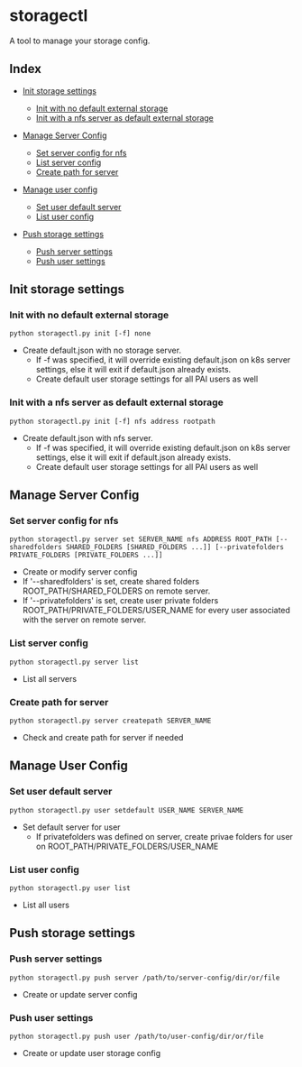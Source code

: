 # storagectl

A tool to manage your storage config.

## Index
- [ Init storage settings ](#Init)
    - [Init with no default external storage](#Init_None)
    - [Init with a nfs server as default external storage](#Init_Nfs)

- [ Manage Server Config ](#Server_config)
    - [ Set server config for nfs ](#Server_set)
    - [ List server config ](#Server_list)
	- [ Create path for server ](#Server_createpath)

- [ Manage user config ](#User_config)
    - [ Set user default server ](#User_setdefault)
    - [ List user config ](#User_list) 

- [ Push storage settings ](#Push)
    - [ Push server settings ](#Push_server)
    - [ Push user settings ](#Push_user)



## Init storage settings <a name="Init"></a>

### Init with no default external storage <a name="Init_None"></a>

```
python storagectl.py init [-f] none  
```

- Create default.json with no storage server.
	- If -f was specified, it will override existing default.json on k8s server settings, else it will exit if default.json already exists.
	- Create default user storage settings for all PAI users as well

### Init with a nfs server as default external storage <a name="Init_Nfs"></a>
```
python storagectl.py init [-f] nfs address rootpath  
```
- Create default.json with nfs server.
	- If -f was specified, it will override existing default.json on k8s server settings, else it will exit if default.json already exists.
	- Create default user storage settings for all PAI users as well


## Manage Server Config <a name="Server_config"></a> 

### Set server config for nfs <a name="Server_set"></a> 
```
python storagectl.py server set SERVER_NAME nfs ADDRESS ROOT_PATH [--sharedfolders SHARED_FOLDERS [SHARED_FOLDERS ...]] [--privatefolders PRIVATE_FOLDERS [PRIVATE_FOLDERS ...]] 
```
- Create or modify server config
- If '--sharedfolders' is set, create shared folders ROOT_PATH/SHARED_FOLDERS on remote server.
- If '--privatefolders' is set, create user private folders ROOT_PATH/PRIVATE_FOLDERS/USER_NAME for every user associated with the server on remote server.

### List server config <a name="Server_list"></a> 
```
python storagectl.py server list
```
- List all servers

### Create path for server <a name="Server_createpath"></a> 
```
python storagectl.py server createpath SERVER_NAME
```
- Check and create path for server if needed


## Manage User Config <a name="User_config"></a> 

### Set user default server <a name="User_setdefault"></a> 
```
python storagectl.py user setdefault USER_NAME SERVER_NAME
```
- Set default server for user
	- If privatefolders was defined on server, create privae folders for user on ROOT_PATH/PRIVATE_FOLDERS/USER_NAME

### List user config <a name="User_list"></a> 
```
python storagectl.py user list
```
- List all users


## Push storage settings <a name="Push"></a>

### Push server settings <a name="Push_server"></a>

```
python storagectl.py push server /path/to/server-config/dir/or/file
```
- Create or update server config


### Push user settings <a name="Push_user"></a>

```
python storagectl.py push user /path/to/user-config/dir/or/file
```
- Create or update user storage config

